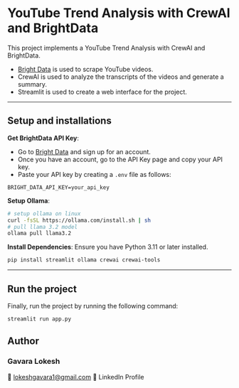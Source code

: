 # YouTube Trend Analysis with CrewAI and BrightData

This project implements a YouTube Trend Analysis with CrewAI and BrightData.
- [Bright Data](https://brdta.com/dailydoseofds) is used to scrape YouTube videos.
- CrewAI is used to analyze the transcripts of the videos and generate a summary.
- Streamlit is used to create a web interface for the project.


---
## Setup and installations

**Get BrightData API Key**:
- Go to [Bright Data](https://brdta.com/dailydoseofds) and sign up for an account.
- Once you have an account, go to the API Key page and copy your API key.
- Paste your API key by creating a `.env` file as follows:

```
BRIGHT_DATA_API_KEY=your_api_key
```

**Setup Ollama**:
   ```bash
   # setup ollama on linux 
   curl -fsSL https://ollama.com/install.sh | sh
   # pull llama 3.2 model
   ollama pull llama3.2 
   ```


**Install Dependencies**:
   Ensure you have Python 3.11 or later installed.
   ```bash
   pip install streamlit ollama crewai crewai-tools
   ```

---

## Run the project

Finally, run the project by running the following command:

```bash
streamlit run app.py
```

## Author
### Gavara Lokesh
📧 lokeshgavara1@gmail.com
🔗 LinkedIn Profile


